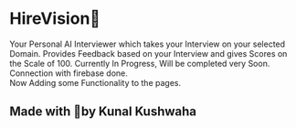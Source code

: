 # HireVision🏢
Your Personal AI Interviewer which takes your Interview on your selected Domain. 
Provides Feedback based on your Interview and gives Scores on the Scale of 100. 
Currently In Progress,  Will be completed very Soon.<br>
Connection with firebase done.<br>
Now Adding some Functionality to the pages.<br>

## Made with 💖by Kunal Kushwaha